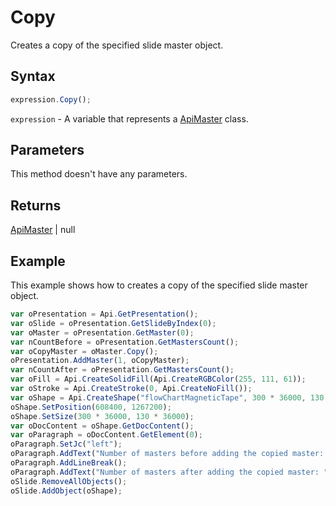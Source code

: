 # Copy

Creates a copy of the specified slide master object.

## Syntax

```javascript
expression.Copy();
```

`expression` - A variable that represents a [ApiMaster](../ApiMaster.md) class.

## Parameters

This method doesn't have any parameters.

## Returns

[ApiMaster](../../ApiMaster/ApiMaster.md) | null

## Example

This example shows how to creates a copy of the specified slide master object.

```javascript
var oPresentation = Api.GetPresentation();
var oSlide = oPresentation.GetSlideByIndex(0);
var oMaster = oPresentation.GetMaster(0);
var nCountBefore = oPresentation.GetMastersCount();
var oCopyMaster = oMaster.Copy();
oPresentation.AddMaster(1, oCopyMaster);
var nCountAfter = oPresentation.GetMastersCount();
var oFill = Api.CreateSolidFill(Api.CreateRGBColor(255, 111, 61));
var oStroke = Api.CreateStroke(0, Api.CreateNoFill());
var oShape = Api.CreateShape("flowChartMagneticTape", 300 * 36000, 130 * 36000, oFill, oStroke);
oShape.SetPosition(608400, 1267200);
oShape.SetSize(300 * 36000, 130 * 36000);
var oDocContent = oShape.GetDocContent();
var oParagraph = oDocContent.GetElement(0);
oParagraph.SetJc("left");
oParagraph.AddText("Number of masters before adding the copied master: " + nCountBefore);
oParagraph.AddLineBreak();
oParagraph.AddText("Number of masters after adding the copied master: " + nCountAfter);
oSlide.RemoveAllObjects();
oSlide.AddObject(oShape);
```
